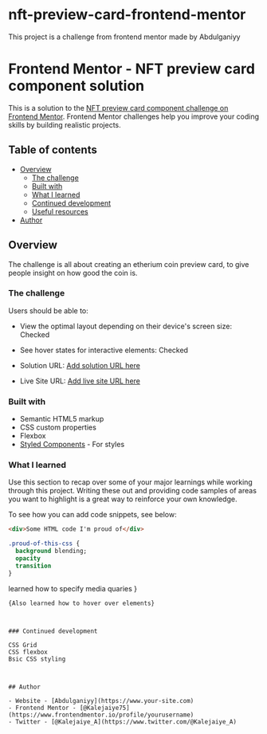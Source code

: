 # nft-preview-card-frontend-mentor
This project is a challenge from frontend mentor made by Abdulganiyy 
# Frontend Mentor - NFT preview card component solution

This is a solution to the [NFT preview card component challenge on Frontend Mentor](https://www.frontendmentor.io/challenges/nft-preview-card-component-SbdUL_w0U). Frontend Mentor challenges help you improve your coding skills by building realistic projects. 

## Table of contents

- [Overview](#overview)
  - [The challenge](#the-challenge)
  - [Built with](#built-with)
  - [What I learned](#what-i-learned)
  - [Continued development](#continued-development)
  - [Useful resources](#useful-resources)
- [Author](#author)


## Overview
The challenge is all about creating an etherium coin preview card, to give people insight on how good the coin is.

### The challenge

Users should be able to:

- View the optimal layout depending on their device's screen size: Checked
- See hover states for interactive elements: Checked





- Solution URL: [Add solution URL here](//file:///C:/Users/GANIKALE/Desktop/workspace/nft-preview-card-component-main/index.html)
- Live Site URL: [Add live site URL here](https://your-live-site-url.com)


### Built with

- Semantic HTML5 markup
- CSS custom properties
- Flexbox
- [Styled Components](https://styled-components.com/) - For styles


### What I learned

Use this section to recap over some of your major learnings while working through this project. Writing these out and providing code samples of areas you want to highlight is a great way to reinforce your own knowledge.

To see how you can add code snippets, see below:

```html
<div>Some HTML code I'm proud of</div>
```
```css
.proud-of-this-css {
  background blending;
  opacity
  transition
}
```
learned how to specify media quaries
}
```
{Also learned how to hover over elements}



### Continued development

CSS Grid
CSS flexbox
Bsic CSS styling



## Author

- Website - [Abdulganiyy](https://www.your-site.com)
- Frontend Mentor - [@Kalejaiye75](https://www.frontendmentor.io/profile/yourusername)
- Twitter - [@Kalejaiye_A](https://www.twitter.com/@Kalejaiye_A)


